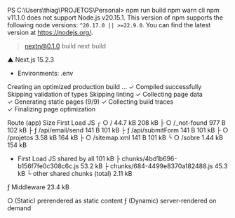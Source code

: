 PS C:\Users\thiag\PROJETOS\Personal> npm run build
npm warn cli npm v11.1.0 does not support Node.js v20.15.1. This version of npm supports the following node versions: `^20.17.0 || >=22.9.0`. You can find the latest version at https://nodejs.org/.

> nextn@0.1.0 build
> next build

   ▲ Next.js 15.2.3
   - Environments: .env

   Creating an optimized production build ...
 ✓ Compiled successfully
   Skipping validation of types
   Skipping linting
 ✓ Collecting page data    
 ✓ Generating static pages (9/9)
 ✓ Collecting build traces    
 ✓ Finalizing page optimization

Route (app)                                 Size  First Load JS
┌ ○ /                                    44.7 kB         208 kB
├ ○ /_not-found                            977 B         102 kB
├ ƒ /api/email/send                        141 B         101 kB
├ ƒ /api/submitForm                        141 B         101 kB
├ ○ /projetos                            3.58 kB         164 kB
├ ○ /sitemap.xml                           141 B         101 kB
└ ○ /sobre                               1.44 kB         154 kB
+ First Load JS shared by all             101 kB
  ├ chunks/4bd1b696-b156f7fe0c308c6c.js  53.2 kB
  ├ chunks/684-4499e8370a182488.js       45.3 kB
  └ other shared chunks (total)          2.11 kB


ƒ Middleware                             23.4 kB

○  (Static)   prerendered as static content
ƒ  (Dynamic)  server-rendered on demand